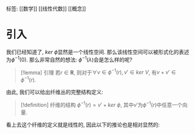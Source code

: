 标签: [[数学]] [[线性代数]] [[概念]] 

# 引入

我们已经知道了, $ker\ \phi$显然是一个线性空间. 那么该线性空间可以被形式化的表述为$\phi^{-1}(0)$. 那么非常自然的想法: $\phi^{-1}(\lambda)$会是怎么样的呢? 

>[!lemma] 引理 
>若$r \in \mathbf{R}$, 则对于$\forall v \in \phi^{-1}(r), v' \in ker\ V$, 有$v+v' \in \phi^{-1}(r)$. 

由此, 我们可以给出纤维丛的完整结构定义: 

>[!definition] 纤维的结构
>$\phi^{-1}(r) = v'+ker\ \phi$, 其中$v'$为$\phi^{-1}(r)$中任意一个向量. 

看上去这个纤维的定义就是线性的, 因此以下的推论也是相对显然的: 


